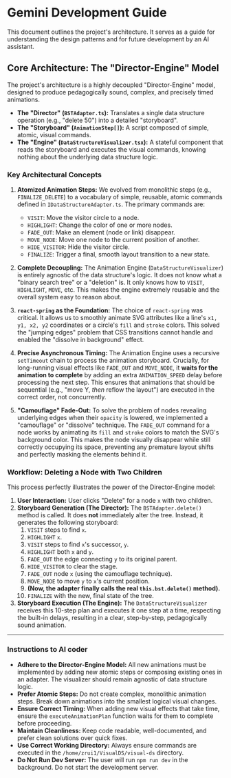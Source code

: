 # Gemini Development Guide

This document outlines the project's architecture. It serves as a guide for understanding the design patterns and for future development by an AI assistant.

## Core Architecture: The "Director-Engine" Model

The project's architecture is a highly decoupled "Director-Engine" model, designed to produce pedagogically sound, complex, and precisely timed animations.

- **The "Director" (`BSTAdapter.ts`):** Translates a single data structure operation (e.g., "delete 50") into a detailed "storyboard".
- **The "Storyboard" (`AnimationStep[]`):** A script composed of simple, atomic, visual commands.
- **The "Engine" (`DataStructureVisualizer.tsx`):** A stateful component that reads the storyboard and executes the visual commands, knowing nothing about the underlying data structure logic.

### Key Architectural Concepts

1.  **Atomized Animation Steps:** We evolved from monolithic steps (e.g., `FINALIZE_DELETE`) to a vocabulary of simple, reusable, atomic commands defined in `IDataStructureAdapter.ts`. The primary commands are:
    - `VISIT`: Move the visitor circle to a node.
    - `HIGHLIGHT`: Change the color of one or more nodes.
    - `FADE_OUT`: Make an element (node or link) disappear.
    - `MOVE_NODE`: Move one node to the current position of another.
    - `HIDE_VISITOR`: Hide the visitor circle.
    - `FINALIZE`: Trigger a final, smooth layout transition to a new state.

2.  **Complete Decoupling:** The Animation Engine (`DataStructureVisualizer`) is entirely agnostic of the data structure's logic. It does not know what a "binary search tree" or a "deletion" is. It only knows how to `VISIT`, `HIGHLIGHT`, `MOVE`, etc. This makes the engine extremely reusable and the overall system easy to reason about.

3.  **`react-spring` as the Foundation:** The choice of `react-spring` was critical. It allows us to smoothly animate SVG attributes like a line's `x1, y1, x2, y2` coordinates or a circle's `fill` and `stroke` colors. This solved the "jumping edges" problem that CSS transitions cannot handle and enabled the "dissolve in background" effect.

4.  **Precise Asynchronous Timing:** The Animation Engine uses a recursive `setTimeout` chain to process the animation storyboard. Crucially, for long-running visual effects like `FADE_OUT` and `MOVE_NODE`, it **waits for the animation to complete** by adding an extra `ANIMATION_SPEED` delay before processing the next step. This ensures that animations that should be sequential (e.g., "move Y, *then* reflow the layout") are executed in the correct order, not concurrently.

5.  **"Camouflage" Fade-Out:** To solve the problem of nodes revealing underlying edges when their `opacity` is lowered, we implemented a "camouflage" or "dissolve" technique. The `FADE_OUT` command for a node works by animating its `fill` and `stroke` colors to match the SVG's background color. This makes the node visually disappear while still correctly occupying its space, preventing any premature layout shifts and perfectly masking the elements behind it.

### Workflow: Deleting a Node with Two Children

This process perfectly illustrates the power of the Director-Engine model:

1.  **User Interaction:** User clicks "Delete" for a node `x` with two children.
2.  **Storyboard Generation (The Director):** The `BSTAdapter.delete()` method is called. It does **not** immediately alter the tree. Instead, it generates the following storyboard:
    1.  `VISIT` steps to find `x`.
    2.  `HIGHLIGHT` `x`.
    3.  `VISIT` steps to find `x`'s successor, `y`.
    4.  `HIGHLIGHT` both `x` and `y`.
    5.  `FADE_OUT` the edge connecting `y` to its original parent.
    6.  `HIDE_VISITOR` to clear the stage.
    7.  `FADE_OUT` node `x` (using the camouflage technique).
    8.  `MOVE_NODE` to move `y` to `x`'s current position.
    9.  **(Now, the adapter finally calls the real `this.bst.delete()` method).**
    10. `FINALIZE` with the new, final state of the tree.
3.  **Storyboard Execution (The Engine):** The `DataStructureVisualizer` receives this 10-step plan and executes it one step at a time, respecting the built-in delays, resulting in a clear, step-by-step, pedagogically sound animation.

---

### Instructions to AI coder

- **Adhere to the Director-Engine Model:** All new animations must be implemented by adding new atomic steps or composing existing ones in an adapter. The visualizer should remain agnostic of data structure logic.
- **Prefer Atomic Steps:** Do not create complex, monolithic animation steps. Break down animations into the smallest logical visual changes.
- **Ensure Correct Timing:** When adding new visual effects that take time, ensure the `executeAnimationPlan` function waits for them to complete before proceeding.
- **Maintain Cleanliness:** Keep code readable, well-documented, and prefer clean solutions over quick fixes.
- **Use Correct Working Directory:** Always ensure commands are executed in the `/home/zrui1/VisualDS/visual-ds` directory.
- **Do Not Run Dev Server:** The user will run `npm run dev` in the background. Do not start the development server.
